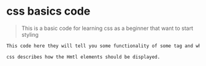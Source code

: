 # css basics code 

>This is a basic code for learning css as a beginner that want to start styling 

```bash
This code here they will tell you some functionality of some tag and what it is use for in css, some code here will help you style a web page and css is the lanuage we use to style the an html document.
```
```bash
css describes how the Hmtl elements should be displayed. 
```